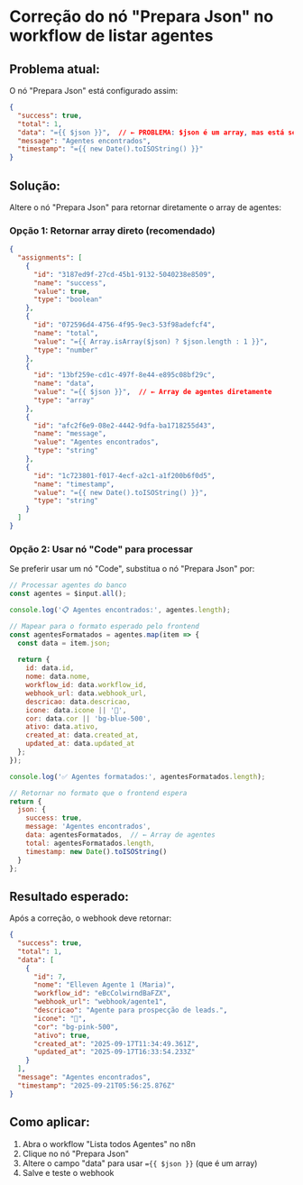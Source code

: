 # Correção do nó "Prepara Json" no workflow de listar agentes

## Problema atual:
O nó "Prepara Json" está configurado assim:
```json
{
  "success": true,
  "total": 1,
  "data": "={{ $json }}",  // ← PROBLEMA: $json é um array, mas está sendo colocado em "data"
  "message": "Agentes encontrados",
  "timestamp": "={{ new Date().toISOString() }}"
}
```

## Solução:
Altere o nó "Prepara Json" para retornar diretamente o array de agentes:

### Opção 1: Retornar array direto (recomendado)
```json
{
  "assignments": [
    {
      "id": "3187ed9f-27cd-45b1-9132-5040238e8509",
      "name": "success",
      "value": true,
      "type": "boolean"
    },
    {
      "id": "072596d4-4756-4f95-9ec3-53f98adefcf4",
      "name": "total",
      "value": "={{ Array.isArray($json) ? $json.length : 1 }}",
      "type": "number"
    },
    {
      "id": "13bf259e-cd1c-497f-8e44-e895c08bf29c",
      "name": "data",
      "value": "={{ $json }}",  // ← Array de agentes diretamente
      "type": "array"
    },
    {
      "id": "afc2f6e9-08e2-4442-9dfa-ba1718255d43",
      "name": "message",
      "value": "Agentes encontrados",
      "type": "string"
    },
    {
      "id": "1c723801-f017-4ecf-a2c1-a1f200b6f0d5",
      "name": "timestamp",
      "value": "={{ new Date().toISOString() }}",
      "type": "string"
    }
  ]
}
```

### Opção 2: Usar nó "Code" para processar
Se preferir usar um nó "Code", substitua o nó "Prepara Json" por:

```javascript
// Processar agentes do banco
const agentes = $input.all();

console.log('📋 Agentes encontrados:', agentes.length);

// Mapear para o formato esperado pelo frontend
const agentesFormatados = agentes.map(item => {
  const data = item.json;
  
  return {
    id: data.id,
    nome: data.nome,
    workflow_id: data.workflow_id,
    webhook_url: data.webhook_url,
    descricao: data.descricao,
    icone: data.icone || '🤖',
    cor: data.cor || 'bg-blue-500',
    ativo: data.ativo,
    created_at: data.created_at,
    updated_at: data.updated_at
  };
});

console.log('✅ Agentes formatados:', agentesFormatados.length);

// Retornar no formato que o frontend espera
return {
  json: {
    success: true,
    message: 'Agentes encontrados',
    data: agentesFormatados,  // ← Array de agentes
    total: agentesFormatados.length,
    timestamp: new Date().toISOString()
  }
};
```

## Resultado esperado:
Após a correção, o webhook deve retornar:
```json
{
  "success": true,
  "total": 1,
  "data": [
    {
      "id": 7,
      "nome": "Elleven Agente 1 (Maria)",
      "workflow_id": "eBcColwirndBaFZX",
      "webhook_url": "webhook/agente1",
      "descricao": "Agente para prospecção de leads.",
      "icone": "🧠",
      "cor": "bg-pink-500",
      "ativo": true,
      "created_at": "2025-09-17T11:34:49.361Z",
      "updated_at": "2025-09-17T16:33:54.233Z"
    }
  ],
  "message": "Agentes encontrados",
  "timestamp": "2025-09-21T05:56:25.876Z"
}
```

## Como aplicar:
1. Abra o workflow "Lista todos Agentes" no n8n
2. Clique no nó "Prepara Json"
3. Altere o campo "data" para usar `={{ $json }}` (que é um array)
4. Salve e teste o webhook
